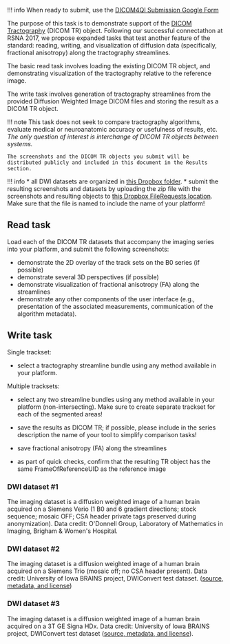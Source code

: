 !!! info
    When ready to submit, use the [DICOM4QI Submission Google Form](http://bit.ly/dicom4qi-submit)

The purpose of this task is to demonstrate support of the [DICOM Tractography](http://dicom.nema.org/medical/dicom/current/output/chtml/part03/sect_A.78.html) \(DICOM TR\) object. Following our successful connectathon at RSNA 2017, we propose expanded tasks that test another feature of the standard: reading, writing, and visualization of diffusion data (specifically, fractional anisotropy) along the tractography streamlines. 

The basic read task involves loading the existing DICOM TR object, and demonstrating visualization of the tractography relative to the reference image.

The write task involves generation of tractography streamlines from the provided Diffusion Weighted Image DICOM files and storing the result as a DICOM TR object.

!!! note
    This task does not seek to compare tractography algorithms, evaluate medical or neuroanatomic accuracy or usefulness of results, etc. _The only question of interest is interchange of DICOM TR objects between systems._

    The screenshots and the DICOM TR objects you submit will be distributed publicly and included in this document in the Results section.

!!! info
    * all DWI datasets are organized in [this Dropbox folder](https://www.dropbox.com/sh/i1scpqdxf8kmqqq/AABAZNT7tRAWrklYgtr7JNgia/TR?dl=0&subfolder_nav_tracking=1). 
    * submit the resulting screenshots and datasets by uploading the zip file with the screenshots and resulting objects to [this Dropbox FileRequests location](https://www.dropbox.com/request/eQTBFfZqnZBgpzLI2l4C). Make sure that the file is named to include the name of your platform!

## Read task

Load each of the DICOM TR datasets that accompany the imaging series into your platform, and submit the following screenshots:

* demonstrate the 2D overlay of the track sets on the B0 series (if possible)
* demonstrate several 3D perspectives (if possible)
* demonstrate visualization of fractional anisotropy (FA) along the streamlines
* demonstrate any other components of the user interface (e.g., presentation of the associated measurements, communication of the algorithm metadata).

## Write task

Single trackset:

* select a tractography streamline bundle using any method available in your platform.

Multiple tracksets:

* select any two streamline bundles using any method available in your platform (non-intersecting). Make sure to create separate trackset for each of the segmented areas!

* save the results as DICOM TR; if possible, please include in the series description the name of your tool to simplify comparison tasks!
* save fractional anisotropy (FA) along the streamlines
* as part of quick checks, confirm that the resulting TR object has the same FrameOfReferenceUID as the reference image


### DWI dataset #1

The imaging dataset is a diffusion weighted image of a human brain acquired on a Siemens Verio \(1 B0 and 6 gradient directions; stock sequence; mosaic OFF; CSA header private tags preserved during anonymization\). Data credit: O'Donnell Group, Laboratory of Mathematics in Imaging, Brigham & Women's Hospital.

### DWI dataset #2

The imaging dataset is a diffusion weighted image of a human brain acquired on a Siemens Trio \(mosaic off; no CSA header present\). Data credit: University of Iowa BRAINS project, DWIConvert test dataset. \([source, metadata, and license](http://slicer.kitware.com/midas3/item/93005)\)

### DWI dataset #3

The imaging dataset is a diffusion weighted image of a human brain acquired on a 3T GE Signa HDx. Data credit: University of Iowa BRAINS project, DWIConvert test dataset \([source, metadata, and license](http://slicer.kitware.com/midas3/item/92995)\).
